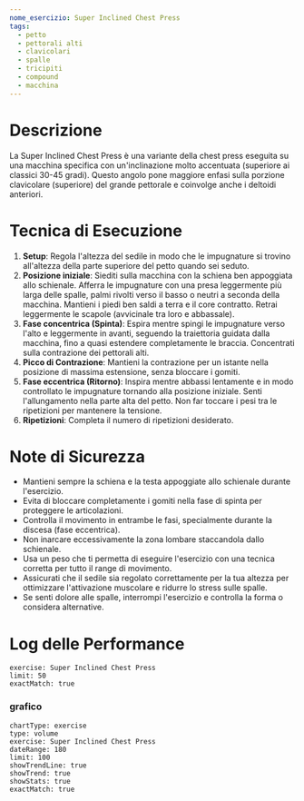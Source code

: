 ```yaml
---
nome_esercizio: Super Inclined Chest Press
tags:
  - petto
  - pettorali alti
  - clavicolari
  - spalle
  - tricipiti
  - compound
  - macchina
---
```


# Descrizione

La Super Inclined Chest Press è una variante della chest press eseguita su una macchina specifica con un'inclinazione molto accentuata (superiore ai classici 30-45 gradi). Questo angolo pone maggiore enfasi sulla porzione clavicolare (superiore) del grande pettorale e coinvolge anche i deltoidi anteriori.

# Tecnica di Esecuzione

1.  **Setup**: Regola l'altezza del sedile in modo che le impugnature si trovino all'altezza della parte superiore del petto quando sei seduto.
2.  **Posizione iniziale**: Siediti sulla macchina con la schiena ben appoggiata allo schienale. Afferra le impugnature con una presa leggermente più larga delle spalle, palmi rivolti verso il basso o neutri a seconda della macchina. Mantieni i piedi ben saldi a terra e il core contratto. Retrai leggermente le scapole (avvicinale tra loro e abbassale).
3.  **Fase concentrica (Spinta)**: Espira mentre spingi le impugnature verso l'alto e leggermente in avanti, seguendo la traiettoria guidata dalla macchina, fino a quasi estendere completamente le braccia. Concentrati sulla contrazione dei pettorali alti.
4.  **Picco di Contrazione**: Mantieni la contrazione per un istante nella posizione di massima estensione, senza bloccare i gomiti.
5.  **Fase eccentrica (Ritorno)**: Inspira mentre abbassi lentamente e in modo controllato le impugnature tornando alla posizione iniziale. Senti l'allungamento nella parte alta del petto. Non far toccare i pesi tra le ripetizioni per mantenere la tensione.
6.  **Ripetizioni**: Completa il numero di ripetizioni desiderato.

# Note di Sicurezza

- Mantieni sempre la schiena e la testa appoggiate allo schienale durante l'esercizio.
- Evita di bloccare completamente i gomiti nella fase di spinta per proteggere le articolazioni.
- Controlla il movimento in entrambe le fasi, specialmente durante la discesa (fase eccentrica).
- Non inarcare eccessivamente la zona lombare staccandola dallo schienale.
- Usa un peso che ti permetta di eseguire l'esercizio con una tecnica corretta per tutto il range di movimento.
- Assicurati che il sedile sia regolato correttamente per la tua altezza per ottimizzare l'attivazione muscolare e ridurre lo stress sulle spalle.
- Se senti dolore alle spalle, interrompi l'esercizio e controlla la forma o considera alternative.

# Log delle Performance

```workout-log
exercise: Super Inclined Chest Press
limit: 50
exactMatch: true
```

### grafico

```workout-chart
chartType: exercise
type: volume
exercise: Super Inclined Chest Press
dateRange: 180
limit: 100
showTrendLine: true
showTrend: true
showStats: true
exactMatch: true
```
